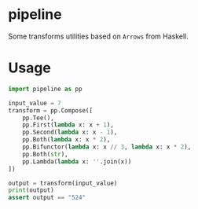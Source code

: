 # pipeline

Some transforms utilities based on `Arrows` from Haskell.

# Usage

```python
import pipeline as pp

input_value = 7
transform = pp.Compose([
    pp.Tee(),
    pp.First(lambda x: x + 1),
    pp.Second(lambda x: x - 1),
    pp.Both(lambda x: x * 2),
    pp.Bifunctor(lambda x: x // 3, lambda x: x * 2),
    pp.Both(str),
    pp.Lambda(lambda x: ''.join(x))
])

output = transform(input_value)
print(output)
assert output == "524"
```

